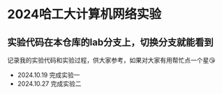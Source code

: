 # 2024哈工大计算机网络实验

## 实验代码在本仓库的lab分支上，切换分支就能看到

记录我的实验代码和实验过程，供大家参考，如果对大家有用帮忙点一个星😘  

- 2024.10.19 完成实验一
- 2024.10.27 完成实验二
